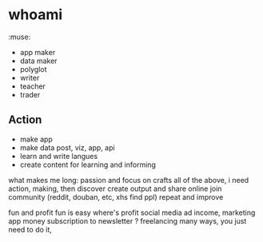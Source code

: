 # whoami

:muse:

- app maker
- data maker
- polyglot
- writer
- teacher
- trader

## Action

- make app
- make data post, viz, app, api
- learn and write langues
- create content for learning and informing

what makes me long:
passion and focus on crafts
all of the above,
i need action, making, then discover
create output and share online
join community (reddit, douban, etc, xhs find ppl)
repeat and improve

fun and profit
fun is easy
where's profit
social media ad income,
marketing
app money
subscription to newsletter ?
freelancing
many ways, you just need to do it,

